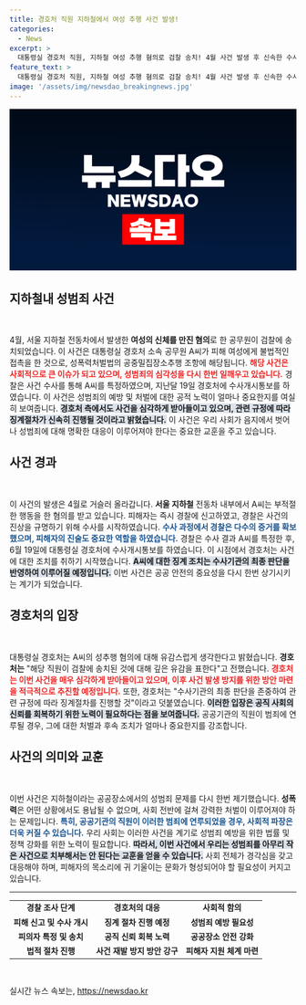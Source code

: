 ```yaml
---
title: 경호처 직원 지하철에서 여성 추행 사건 발생!
categories:
  - News
excerpt: >
  대통령실 경호처 직원, 지하철 여성 추행 혐의로 검찰 송치! 4월 사건 발생 후 신속한 수사 이뤄져. 경호처, 징계 절차 착수 예고. 진실은 밝혀질까? 클릭해 확인하세요!
feature_text: >
  대통령실 경호처 직원, 지하철 여성 추행 혐의로 검찰 송치! 4월 사건 발생 후 신속한 수사 이뤄져. 경호처, 징계 절차 착수 예고. 진실은 밝혀질까? 클릭해 확인하세요!
image: '/assets/img/newsdao_breakingnews.jpg'
---
```


<p><img src="/assets/img/newsdao_breakingnews.jpg" alt="firstkoreanews 속보" /></p>

<h2 data-ke-size="size26">지하철내 성범죄 사건</h2>

<p data-ke-size="size16">&nbsp;</p>

<p data-ke-size="size16">4월, 서울 지하철 전동차에서 발생한 <b>여성의 신체를 만진 혐의</b>로 한 공무원이 검찰에 송치되었습니다. 이 사건은 대통령실 경호처 소속 공무원 A씨가 피해 여성에게 불법적인 접촉을 한 것으로, 성폭력처벌법의 공중밀집장소추행 조항에 해당됩니다. <b><span style="color: #ee2323;">해당 사건은 사회적으로 큰 이슈가 되고 있으며, 성범죄의 심각성을 다시 한번 일깨우고 있습니다.</span></b> 경찰은 사건 수사를 통해 A씨를 특정하였으며, 지난달 19일 경호처에 수사개시통보를 하였습니다. 이 사건은 성범죄의 예방 및 처벌에 대한 공적 노력이 얼마나 중요한지를 여실히 보여줍니다. <b><span style="background-color: #21538527;"> 경호처 측에서도 사건을 심각하게 받아들이고 있으며, 관련 규정에 따라 징계절차가 신속히 진행될 것이라고 밝혔습니다.</span></b> 이 사건은 우리 사회가 음지에서 벗어나 성범죄에 대해 명확한 대응이 이루어져야 한다는 중요한 교훈을 주고 있습니다.</p>

<h2 data-ke-size="size26">사건 경과</h2>

<p data-ke-size="size16">&nbsp;</p>

<p data-ke-size="size16">이 사건의 발생은 4월로 거슬러 올라갑니다. <b>서울 지하철</b> 전동차 내부에서 A씨는 부적절한 행동을 한 혐의를 받고 있습니다. 피해자는 즉시 경찰에 신고하였고, 경찰은 사건의 진상을 규명하기 위해 수사를 시작하였습니다. <b><span style="color: #1a5490;">수사 과정에서 경찰은 다수의 증거를 확보했으며, 피해자의 진술도 중요한 역할을 하였습니다.</span></b> 경찰은 수사 결과 A씨를 특정한 후, 6월 19일에 대통령실 경호처에 수사개시통보를 하였습니다. 이 시점에서 경호처는 사건에 대한 조치를 취하기 시작했습니다. <b><span style="background-color: #21538527;">A씨에 대한 징계 조치는 수사기관의 최종 판단을 반영하여 이루어질 예정입니다.</span></b> 이번 사건은 공공 안전의 중요성을 다시 한번 상기시키는 계기가 되었습니다.</p>

<h2 data-ke-size="size26">경호처의 입장</h2>

<p data-ke-size="size16">&nbsp;</p>

<p data-ke-size="size16">대통령실 경호처는 A씨의 성추행 혐의에 대해 유감스럽게 생각한다고 밝혔습니다. <b>경호처는</b> "해당 직원이 검찰에 송치된 것에 대해 깊은 유감을 표한다"고 전했습니다. <b><span style="color: #ee2323;">경호처는 이번 사건을 매우 심각하게 받아들이고 있으며, 이후 사건 발생 방지를 위한 방안 마련을 적극적으로 추진할 예정입니다.</span></b> 또한, 경호처는 "수사기관의 최종 판단을 존중하여 관련 규정에 따라 징계절차를 진행할 것"이라고 덧붙였습니다. <b><span style="background-color: #21538527;">이러한 입장은 공직 사회의 신뢰를 회복하기 위한 노력이 필요하다는 점을 보여줍니다.</span></b> 공공기관의 직원이 범죄에 연루될 경우, 그에 대한 처벌과 후속 조치가 얼마나 중요한지를 강조합니다.</p>

<h2 data-ke-size="size26">사건의 의미와 교훈</h2>

<p data-ke-size="size16">&nbsp;</p>

<p data-ke-size="size16">이번 사건은 지하철이라는 공공장소에서의 성범죄 문제를 다시 한번 제기했습니다. <b>성폭력</b>은 어떤 상황에서도 용납될 수 없으며, 사회 전반에 걸쳐 강력한 처벌이 이루어져야 하는 문제입니다. <b><span style="color: #1a5490;">특히, 공공기관의 직원이 이러한 범죄에 연루되었을 경우, 사회적 파장은 더욱 커질 수 있습니다.</span></b> 우리 사회는 이러한 사건을 계기로 성범죄 예방을 위한 법률 및 정책 강화를 위한 노력이 필요합니다. <b><span style="background-color: #21538527;">따라서, 이번 사건에서 우리는 성범죄를 아무리 작은 사건으로 치부해서는 안 된다는 교훈을 얻을 수 있습니다.</span></b> 사회 전체가 경각심을 갖고 대응해야 하며, 피해자의 목소리에 귀 기울이는 문화가 형성되어야 할 필요성이 커지고 있습니다.</p>

<hr>

<table style="width: 100%; border-collapse: collapse;">
<tr>
<td style="text-align: center; height: 17px;"><b>경찰 조사 단계</b></td>
<td style="text-align: center; height: 17px;"><b>경호처의 대응</b></td>
<td style="text-align: center; height: 17px;"><b>사회적 함의</b></td>
</tr>
<tr>
<td style="text-align: center; height: 17px;"><b>피해 신고 및 수사 개시</b></td>
<td style="text-align: center; height: 17px;"><b>징계 절차 진행 예정</b></td>
<td style="text-align: center; height: 17px;"><b>성범죄 예방 필요성</b></td>
</tr>
<tr>
<td style="text-align: center; height: 17px;"><b>피의자 특정 및 송치</b></td>
<td style="text-align: center; height: 17px;"><b>공직 신뢰 회복 노력</b></td>
<td style="text-align: center; height: 17px;"><b>공공장소 안전 강화</b></td>
</tr>
<tr>
<td style="text-align: center; height: 17px;"><b>법적 절차 진행</b></td>
<td style="text-align: center; height: 17px;"><b>사건 재발 방지 방안 강구</b></td>
<td style="text-align: center; height: 17px;"><b>피해자 지원 체계 마련</b></td>
</tr>
</table>

<p data-ke-size="size16">&nbsp;</p>
실시간 뉴스 속보는, <a href="https://newsdao.kr" rel="dofollow">https://newsdao.kr</a>


